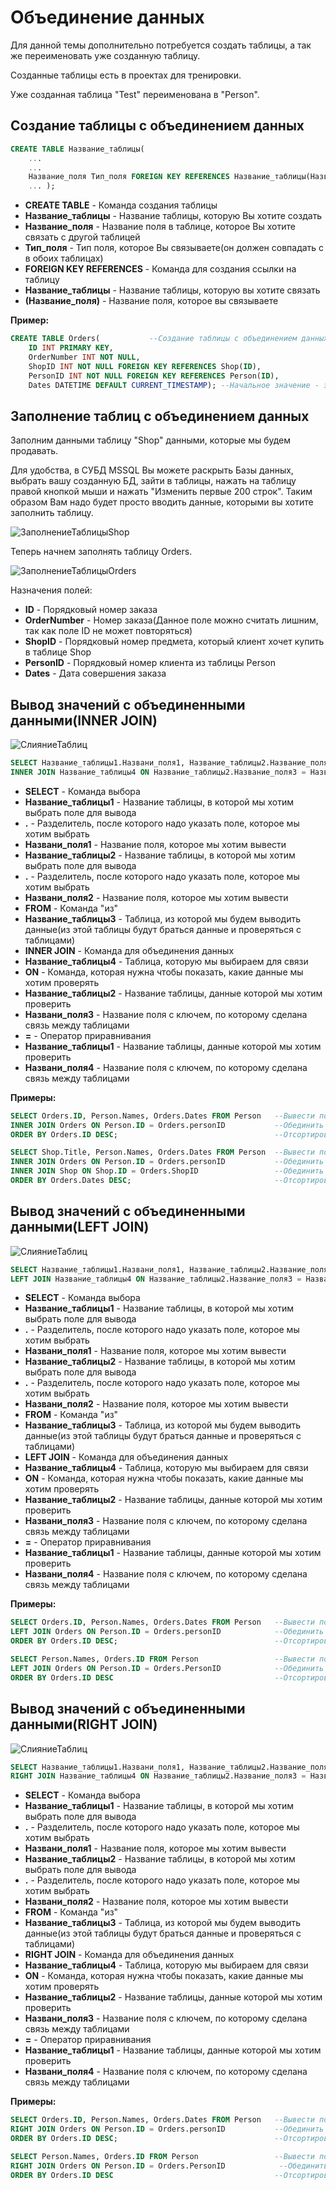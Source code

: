# Объединение данных
Для данной темы дополнительно потребуется создать таблицы, а так же переименовать уже созданную таблицу.

Созданные таблицы есть в проектах для тренировки.

Уже созданная таблица "Test" переименована в "Person".

## Создание таблицы с объединением данных
```SQL
CREATE TABLE Название_таблицы(
	...
	...
	Название_поля Тип_поля FOREIGN KEY REFERENCES Название_таблицы(Название_поля),
	... );
```

* **CREATE TABLE** - Команда создания таблицы
* **Название_таблицы** - Название таблицы, которую Вы хотите создать
* **Название_поля** - Название поля в таблице, которое Вы хотите связать с другой таблицей
* **Тип_поля** - Тип поля, которое Вы связываете(он должен совпадать с в обоих таблицах)
* **FOREIGN KEY REFERENCES** - Команда для создания ссылки на таблицу
* **Название_таблицы** - Название таблицы, которую вы хотите связать
* **(Название_поля)** - Название поля, которое вы связываете

**Пример:**

```SQL
CREATE TABLE Orders(           --Создание таблицы с объединением данных
	ID INT PRIMARY KEY,
	OrderNumber INT NOT NULL,
	ShopID INT NOT NULL FOREIGN KEY REFERENCES Shop(ID),
	PersonID INT NOT NULL FOREIGN KEY REFERENCES Person(ID),
	Dates DATETIME DEFAULT CURRENT_TIMESTAMP); --Начальное значение - это текущая дата
```

## Заполнение таблиц с объединением данных
Заполним данными таблицу "Shop" данными, которые мы будем продавать.

Для удобства, в СУБД MSSQL Вы можете раскрыть Базы данных, выбрать вашу созданную БД, зайти в таблицы, нажать на таблицу правой кнопкой мыши и нажать "Изменить первые 200 строк". Таким образом Вам надо будет просто вводить данные, которыми вы хотите заполнить таблицу.

![ЗаполнениеТаблицыShop](https://github.com/Barsuchek/SQL-theory/blob/main/Info/Photo/ОбъединениеДанных/ТаблицаShop.png)

Теперь начнем заполнять таблицу Orders.

![ЗаполнениеТаблицыOrders](https://github.com/Barsuchek/SQL-theory/blob/main/Info/Photo/ОбъединениеДанных/ЗаполнениеТаблицыOrders.png)

Назначения полей:
* **ID** - Порядковый номер заказа
* **OrderNumber** - Номер заказа(Данное поле можно считать лишним, так как поле ID не может повторяться)
* **ShopID** - Порядковый номер предмета, который клиент хочет купить в таблице Shop
* **PersonID** - Порядковый номер клиента из таблицы Person
* **Dates** - Дата совершения заказа

## Вывод значений с объединенными данными(INNER JOIN)
![СлияниеТаблиц](https://github.com/Barsuchek/SQL-theory/blob/main/Info/Photo/ОбъединениеДанных/СлияниеТаблиц.png)

```SQL
SELECT Название_таблицы1.Названи_поля1, Название_таблицы2.Название_поля2, ... FROM Название_таблицы3
INNER JOIN Название_таблицы4 ON Название_таблицы2.Название_поля3 = Название_таблицы1.Название_поля4;
```

* **SELECT** - Команда выбора
* **Название_таблицы1** - Название таблицы, в которой мы хотим выбрать поле для вывода
* **.** - Разделитель, после которого надо указать поле, которое мы хотим выбрать
* **Названи_поля1** - Название поля, которое мы хотим вывести
* **Название_таблицы2** - Название таблицы, в которой мы хотим выбрать поле для вывода
* **.** - Разделитель, после которого надо указать поле, которое мы хотим выбрать
* **Названи_поля2** - Название поля, которое мы хотим вывести
* **FROM** - Команда "из"
* **Название_таблицы3** - Таблица, из которой мы будем выводить данные(из этой таблицы будут браться данные и проверяться с таблицами)
* **INNER JOIN** - Команда для объединения данных
* **Название_таблицы4** - Таблица, которую мы выбираем для связи
* **ON** - Команда, которая нужна чтобы показать, какие данные мы хотим проверять
* **Название_таблицы2** - Название таблицы, данные которой мы хотим проверить
* **Названи_поля3** - Название поля с ключем, по которому сделана связь между таблицами
* **=** - Оператор приравнивания
* **Название_таблицы1** - Название таблицы, данные которой мы хотим проверить
* **Названи_поля4** - Название поля с ключем, по которому сделана связь между таблицами

**Примеры:**

```SQL
SELECT Orders.ID, Person.Names, Orders.Dates FROM Person   --Вывести поле ID из таблицы Orders, поле Names из таблицы Person и поле Dates из таблицы Orders, выбирая данные для сравнения из таблицы Person
INNER JOIN Orders ON Person.ID = Orders.personID           --Обединить таблицу Person и Orders, вывести поля, где Person.ID = Orders.PersonID
ORDER BY Orders.ID DESC;                                   --Отсортировать выведенные данные в порядке убывания по полю ID в таблице Orders
```

```SQL
SELECT Shop.Title, Person.Names, Orders.Dates FROM Person  --Вывести поле Title из таблицы Shop, поле Names из таблицы Person и поле Dates из таблицы Orders, выбирая данные для сравнения из таблицы Person
INNER JOIN Orders ON Person.ID = Orders.personID           --Обединить таблицу Person и Orders, вывести поля, где Person.ID = Orders.PersonID
INNER JOIN Shop ON Shop.ID = Orders.ShopID                 --Обединить таблицу Person и Shop, вывести поля, где Shop.ID = Orders.ShopID
ORDER BY Orders.Dates DESC;                                --Отсортировать выведенные данные в порядке убывания по полю Dates в таблице Orders
```

## Вывод значений с объединенными данными(LEFT JOIN)
![СлияниеТаблиц](https://github.com/Barsuchek/SQL-theory/blob/main/Info/Photo/ОбъединениеДанных/СлияниеТаблиц.png)

```SQL
SELECT Название_таблицы1.Названи_поля1, Название_таблицы2.Название_поля2, ... FROM Название_таблицы3
LEFT JOIN Название_таблицы4 ON Название_таблицы2.Название_поля3 = Название_таблицы1.Название_поля4;
```

* **SELECT** - Команда выбора
* **Название_таблицы1** - Название таблицы, в которой мы хотим выбрать поле для вывода
* **.** - Разделитель, после которого надо указать поле, которое мы хотим выбрать
* **Названи_поля1** - Название поля, которое мы хотим вывести
* **Название_таблицы2** - Название таблицы, в которой мы хотим выбрать поле для вывода
* **.** - Разделитель, после которого надо указать поле, которое мы хотим выбрать
* **Названи_поля2** - Название поля, которое мы хотим вывести
* **FROM** - Команда "из"
* **Название_таблицы3** - Таблица, из которой мы будем выводить данные(из этой таблицы будут браться данные и проверяться с таблицами)
* **LEFT JOIN** - Команда для объединения данных
* **Название_таблицы4** - Таблица, которую мы выбираем для связи
* **ON** - Команда, которая нужна чтобы показать, какие данные мы хотим проверять
* **Название_таблицы2** - Название таблицы, данные которой мы хотим проверить
* **Названи_поля3** - Название поля с ключем, по которому сделана связь между таблицами
* **=** - Оператор приравнивания
* **Название_таблицы1** - Название таблицы, данные которой мы хотим проверить
* **Названи_поля4** - Название поля с ключем, по которому сделана связь между таблицами

**Примеры:**

```SQL
SELECT Orders.ID, Person.Names, Orders.Dates FROM Person   --Вывести поле ID из таблицы Orders, поле Names из таблицы Person и поле Dates из таблицы Orders, выбирая данные для сравнения из таблицы Person
LEFT JOIN Orders ON Person.ID = Orders.personID            --Обединить таблицу Person и Orders, вывести поля, где Person.ID = Orders.PersonID
ORDER BY Orders.ID DESC;                                   --Отсортировать выведенные данные в порядке убывания по полю ID в таблице Orders
```

```SQL
SELECT Person.Names, Orders.ID FROM Person                 --Вывести поле Names из таблицы Person и поле ID из таблицы Orders, выбирая данные для сравнения из таблицы Person
LEFT JOIN Orders ON Person.ID = Orders.PersonID            --Обединить таблицу Person и Orders, вывести поля, где Person.ID = Orders.PersonID
ORDER BY Orders.ID DESC                                    --Отсортировать выведенные данные в порядке убывания по полю ID в таблице Orders
```

## Вывод значений с объединенными данными(RIGHT JOIN)
![СлияниеТаблиц](https://github.com/Barsuchek/SQL-theory/blob/main/Info/Photo/ОбъединениеДанных/СлияниеТаблиц.png)

```SQL
SELECT Название_таблицы1.Названи_поля1, Название_таблицы2.Название_поля2, ... FROM Название_таблицы3
RIGHT JOIN Название_таблицы4 ON Название_таблицы2.Название_поля3 = Название_таблицы1.Название_поля4;
```

* **SELECT** - Команда выбора
* **Название_таблицы1** - Название таблицы, в которой мы хотим выбрать поле для вывода
* **.** - Разделитель, после которого надо указать поле, которое мы хотим выбрать
* **Названи_поля1** - Название поля, которое мы хотим вывести
* **Название_таблицы2** - Название таблицы, в которой мы хотим выбрать поле для вывода
* **.** - Разделитель, после которого надо указать поле, которое мы хотим выбрать
* **Названи_поля2** - Название поля, которое мы хотим вывести
* **FROM** - Команда "из"
* **Название_таблицы3** - Таблица, из которой мы будем выводить данные(из этой таблицы будут браться данные и проверяться с таблицами)
* **RIGHT JOIN** - Команда для объединения данных
* **Название_таблицы4** - Таблица, которую мы выбираем для связи
* **ON** - Команда, которая нужна чтобы показать, какие данные мы хотим проверять
* **Название_таблицы2** - Название таблицы, данные которой мы хотим проверить
* **Названи_поля3** - Название поля с ключем, по которому сделана связь между таблицами
* **=** - Оператор приравнивания
* **Название_таблицы1** - Название таблицы, данные которой мы хотим проверить
* **Названи_поля4** - Название поля с ключем, по которому сделана связь между таблицами

**Примеры:**

```SQL
SELECT Orders.ID, Person.Names, Orders.Dates FROM Person   --Вывести поле ID из таблицы Orders, поле Names из таблицы Person и поле Dates из таблицы Orders, выбирая данные для сравнения из таблицы Person
RIGHT JOIN Orders ON Person.ID = Orders.personID           --Обединить таблицу Person и Orders, вывести поля, где Person.ID = Orders.PersonID
ORDER BY Orders.ID DESC;                                   --Отсортировать выведенные данные в порядке убывания по полю ID в таблице Orders
```

```SQL
SELECT Person.Names, Orders.ID FROM Person                 --Вывести поле Names из таблицы Person и поле ID из таблицы Orders, выбирая данные для сравнения из таблицы Person
RIGHT JOIN Orders ON Person.ID = Orders.PersonID            --Обединить таблицу Person и Orders, вывести поля, где Person.ID = Orders.PersonID
ORDER BY Orders.ID DESC                                    --Отсортировать выведенные данные в порядке убывания по полю ID в таблице Orders
```
